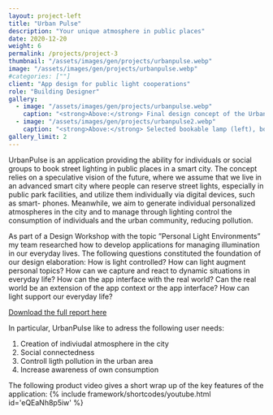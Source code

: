 ```yaml
---
layout: project-left
title: "Urban Pulse"
description: "Your unique atmosphere in public places"
date: 2020-12-20
weight: 6
permalink: /projects/project-3
thumbnail: "/assets/images/gen/projects/urbanpulse.webp"
image: "/assets/images/gen/projects/urbanpulse.webp"
#categories: [""]
client: "App design for public light cooperations"
role: "Building Designer"
gallery:
  - image: "/assets/images/gen/projects/urbanpulse.webp"
    caption: "<strong>Above:</strong> Final design concept of the Urban Pulse application."
  - image: "/assets/images/gen/projects/urbanpulse2.webp"
    caption: "<strong>Above:</strong> Selected bookable lamp (left), booking history (middle), positioning for emergencies (right)."
gallery_limit: 2
---
```


UrbanPulse is an application providing the ability for individuals or social groups to book street lighting in public places in a smart city. The concept relies on a speculative vision of the future, where we assume that we live in an advanced smart city where people can reserve street lights, especially in public park facilities, and utilize them individually via digital devices, such as smart- phones. Meanwhile, we aim to generate individual personalized atmospheres in the city and to manage through lighting control the consumption of individuals and the urban community, reducing pollution.

 As part of a Design Workshop with the topic ”Personal Light Environments” my team researched how to develop applications for managing illumination in our everyday lives. The following questions constituted the foundation of our design elaboration: How is light controlled? How can light augment personal topics? How can we capture and react to dynamic situations in everyday life? How can the app interface with the real world? Can the real world be an extension of the app context or the app interface? How can light support our everyday life?

 [Download the full report here](/assets/files/UrbanPulse_FinalReport.pdf)

 In particular, UrbanPulse like to adress the following user needs:
 1. Creation of indiviudal atmosphere in the city
 2. Social connectedness
 3. Controll ligth pollution in the urban area
 4. Increase awareness of own consumption

 The following product video gives a short wrap up of the key features of the application:
 {% include framework/shortcodes/youtube.html id='eQEaNh8p5iw' %}


